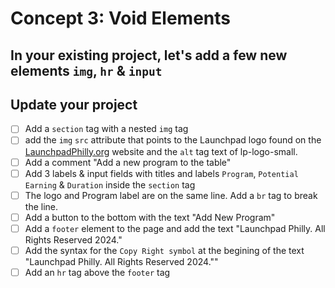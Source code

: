 # Concept 3: Void Elements 

In your existing project, let's add a few new elements `img`, `hr` & `input`
---

## Update your project
- [ ] Add a `section` tag with a nested `img` tag
- [ ] add the `img` `src` attribute that points to the Launchpad logo found on the [LaunchpadPhilly.org](https://launchpadphilly.org/) website and the `alt` tag text of lp-logo-small.
- [ ] Add a comment "Add a new program to the table"
- [ ] Add 3 labels & input fields with titles and labels `Program`, `Potential Earning` & `Duration` inside the `section` tag
- [ ] The logo and Program label are on the same line. Add a `br` tag to break the line.
- [ ] Add a button to the bottom with the text "Add New Program" 
- [ ] Add a `footer` element to the page and add the text "Launchpad Philly. All Rights Reserved 2024."
- [ ] Add the syntax for the `Copy Right symbol` at the begining of the text "Launchpad Philly. All Rights Reserved 2024.""
- [ ] Add an `hr` tag above the `footer` tag 